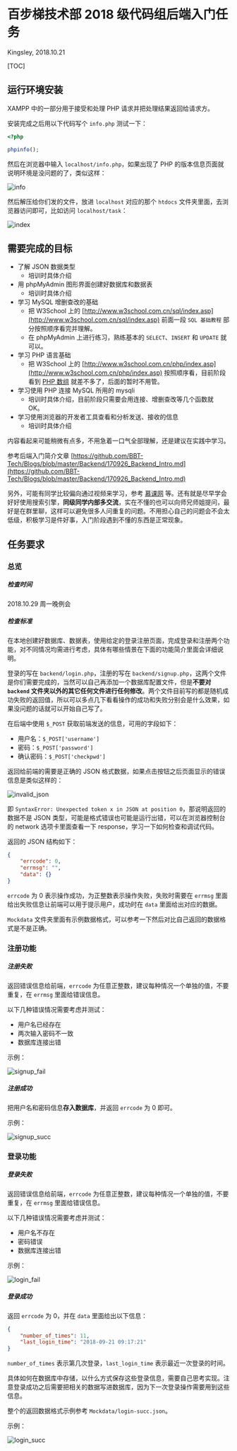 # 百步梯技术部 2018 级代码组后端入门任务
Kingsley, 2018.10.21

[TOC]

## 运行环境安装
XAMPP 中的一部分用于接受和处理 PHP 请求并把处理结果返回给请求方。

安装完成之后用以下代码写个 `info.php` 测试一下：

```php
<?php

phpinfo();
```

然后在浏览器中输入 `localhost/info.php`，如果出现了 PHP 的版本信息页面就说明环境是没问题的了，类似这样：

![info](info.jpg)

然后解压给你们发的文件，放进 `localhost` 对应的那个 `htdocs` 文件夹里面，去浏览器访问即可，比如访问 `localhost/task`：

![index](index.png)

## 需要完成的目标
- 了解 JSON 数据类型
  - 培训时具体介绍
- 用 phpMyAdmin 图形界面创建好数据库和数据表
  - 培训时具体介绍
- 学习 MySQL 增删查改的基础
  - 把 W3School 上的 [http://www.w3school.com.cn/sql/index.asp](http://www.w3school.com.cn/sql/index.asp) 前面一段 `SQL 基础教程` 部分按照顺序看完并理解。
  - 在 phpMyAdmin 上进行练习，熟练基本的 `SELECT`、`INSERT` 和 `UPDATE` 就可以。
- 学习 PHP 语言基础
  - 把 W3School 上的 [http://www.w3school.com.cn/php/index.asp](http://www.w3school.com.cn/php/index.asp) 按照顺序看，目前阶段看到 [PHP 数组](http://www.w3school.com.cn/php/php_arrays.asp) 就差不多了，后面的暂时不用管。
- 学习使用 PHP 连接 MySQL 所用的 mysqli
  - 培训时具体介绍，目前阶段只需要会用连接、增删查改等几个函数就 OK。
- 学习使用浏览器的开发者工具查看和分析发送、接收的信息
  - 培训时具体介绍

内容看起来可能稍微有点多，不用急着一口气全部理解，还是建议在实践中学习。

参考后端入门简介文章 [https://github.com/BBT-Tech/Blogs/blob/master/Backend/170926_Backend_Intro.md](https://github.com/BBT-Tech/Blogs/blob/master/Backend/170926_Backend_Intro.md)

另外，可能有同学比较偏向通过视频来学习，参考 [慕课网](http://www.imooc.com/) 等。还有就是尽早学会好好使用搜索引擎，**同级同学内部多交流**，实在不懂的也可以向师兄师姐提问，最好是在群里聊，这样可以避免很多人问重复的问题。不用担心自己的问题会不会太低级，积极学习是件好事，入门阶段遇到不懂的东西是正常现象。

## 任务要求
### 总览
##### 检查时间
2018.10.29 周一晚例会

##### 检查标准
在本地创建好数据库、数据表，使用给定的登录注册页面，完成登录和注册两个功能，对不同情况均需进行考虑，具体有哪些情景在下面的功能简介里面会详细说明。

登录的写在 `backend/login.php`，注册的写在 `backend/signup.php`，这两个文件是你们需要完成的，当然可以自己再添加一个数据库配置文件，但是**不要对 `backend` 文件夹以外的其它任何文件进行任何修改**。两个文件目前写的都是随机成功失败的返回值，所以可以多点几下看看操作的成功和失败分别会是什么效果，如果没问题的话就可以开始自己写了。

在后端中使用 `$_POST` 获取前端发送的信息，可用的字段如下：

- 用户名：`$_POST['username']`
- 密码：`$_POST['password']`
- 确认密码：`$_POST['checkpwd']`

返回给前端的需要是正确的 JSON 格式数据，如果点击按钮之后页面显示的错误信息是类似这样的：

![invalid_json](invalid_json.png)

即 `SyntaxError: Unexpected token x in JSON at position 0`，那说明返回的数据不是 JSON 类型，可能是格式错误也可能是运行出错，可以在浏览器控制台的 network 选项卡里面查看一下 response，学习一下如何检查和调试代码。

返回的 JSON 结构如下：

```json
{
    "errcode": 0,
    "errmsg": "",
    "data": {}
}
```

`errcode` 为 0 表示操作成功，为正整数表示操作失败，失败时需要在 `errmsg` 里面给出失败信息让前端可以用于提示用户，成功时在 `data` 里面给出对应的数据。

`Mockdata` 文件夹里面有示例数据格式，可以参考一下然后对比自己返回的数据格式是不是正确。

### 注册功能
##### 注册失败
返回错误信息给前端，`errcode` 为任意正整数，建议每种情况一个单独的值，不要重复，在 `errmsg` 里面给错误信息。

以下几种错误情况需要考虑并测试：

- 用户名已经存在
- 两次输入密码不一致
- 数据库连接出错

示例：

![signup_fail](signup_fail.png)

##### 注册成功
把用户名和密码信息**存入数据库**，并返回 `errcode` 为 0 即可。

示例：

![signup_succ](signup_succ.png)

### 登录功能
##### 登录失败
返回错误信息给前端，`errcode` 为任意正整数，建议每种情况一个单独的值，不要重复，在 `errmsg` 里面给错误信息。

以下几种错误情况需要考虑并测试：

- 用户名不存在
- 密码错误
- 数据库连接出错

示例：

![login_fail](login_fail.png)

##### 登录成功
返回 `errcode` 为 0，并在 `data` 里面给出以下信息：

```json
{
    "number_of_times": 11,
    "last_login_time": "2018-09-21 09:17:21"
}
```

`number_of_times` 表示第几次登录，`last_login_time` 表示最近一次登录的时间。

具体如何在数据库中存储，以什么方式保存这些登录信息，需要自己思考实现。注意登录成功之后需要把相关的数据写进数据库，因为下一次登录操作需要用到这些信息。

整个的返回数据格式示例参考 `Mockdata/login-succ.json`。

示例：

![login_succ](login_succ.png)
